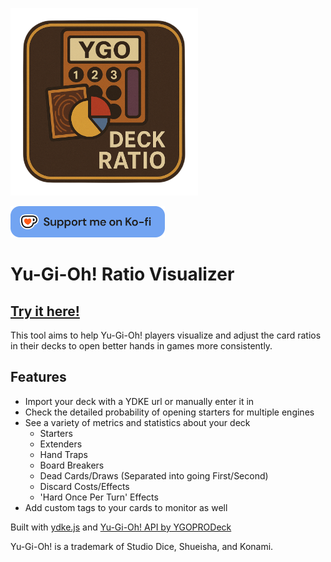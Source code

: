 <a href="https://gsonkow.github.io/ygodeckratio" target="_blank"><img src='./public/Icon.png' alt='Logo' width='300'></a>
<!-- link to website -->

<a href="https://ko-fi.com/gsonkow" target="_blank"><img src='./src/assets/support_me_on_kofi_blue.png' alt="Support Me on Ko-fi" height='50'/></a>

# Yu-Gi-Oh! Ratio Visualizer

## [Try it here!](https://gsonkow.github.io/ygodeckratio)

This tool aims to help Yu-Gi-Oh! players visualize and adjust the card ratios in their decks to open better hands in games more consistently.

## Features
- Import your deck with a YDKE url or manually enter it in
- Check the detailed probability of opening starters for multiple engines
- See a variety of metrics and statistics about your deck
    - Starters
    - Extenders
    - Hand Traps
    - Board Breakers
    - Dead Cards/Draws (Separated into going First/Second)
    - Discard Costs/Effects
    - 'Hard Once Per Turn' Effects
- Add custom tags to your cards to monitor as well



Built with <a href="https://www.npmjs.com/package/ydke" target='_blank'>ydke.js</a> and <a href='https://ygoprodeck.com/api-guide/' target='_blank'>Yu-Gi-Oh! API by YGOPRODeck</a> 

Yu-Gi-Oh! is a trademark of Studio Dice, Shueisha, and Konami.